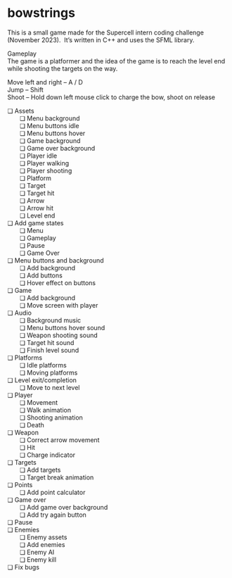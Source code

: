 # bowstrings
This is a small game made for the Supercell intern coding challenge (November 2023).  It’s written in C++ and uses the SFML library.

Gameplay</br>
The game is a platformer and the idea of the game is to reach the level end while shooting the targets on the way.

Move left and right – A / D</br>
Jump – Shift</br>
Shoot – Hold down left mouse click to charge the bow, shoot on release</br>

❏ Assets</br>
	&emsp;&emsp;❏ Menu background</br>
  &emsp;&emsp;❏ Menu buttons idle</br>
  &emsp;&emsp;❏ Menu buttons hover </br>
  &emsp;&emsp;❏ Game background </br>
  &emsp;&emsp;❏ Game over background</br>
	&emsp;&emsp;❏ Player idle </br>
  &emsp;&emsp;❏ Player walking </br>
  &emsp;&emsp;❏ Player shooting</br>
	&emsp;&emsp;❏ Platform</br>
	&emsp;&emsp;❏ Target</br>
	&emsp;&emsp;❏ Target hit</br>
	&emsp;&emsp;❏ Arrow</br>
	&emsp;&emsp;❏ Arrow hit</br>
	&emsp;&emsp;❏ Level end</br>
❏ Add game states</br>
	&emsp;&emsp;❏ Menu</br>
	&emsp;&emsp;❏ Gameplay</br>
	&emsp;&emsp;❏ Pause</br>
	&emsp;&emsp;❏ Game Over</br>
❏ Menu buttons and background</br>
	&emsp;&emsp;❏ Add background</br>
	&emsp;&emsp;❏ Add buttons</br>
	&emsp;&emsp;❏ Hover effect on buttons</br>
❏ Game</br>
	&emsp;&emsp;❏ Add background</br>
	&emsp;&emsp;❏ Move screen with player</br>
❏ Audio</br>
	&emsp;&emsp;❏ Background music</br>
	&emsp;&emsp;❏ Menu buttons hover sound</br>
	&emsp;&emsp;❏ Weapon shooting sound</br>
	&emsp;&emsp;❏ Target hit sound</br>
	&emsp;&emsp;❏ Finish level sound</br>
❏ Platforms</br>
	&emsp;&emsp;❏ Idle platforms</br>
	&emsp;&emsp;❏ Moving platforms</br>
❏ Level exit/completion</br>
	&emsp;&emsp;❏ Move to next level</br>
❏ Player</br>
	&emsp;&emsp;❏ Movement</br>
	&emsp;&emsp;❏ Walk animation</br>
	&emsp;&emsp;❏ Shooting animation</br>
	&emsp;&emsp;❏ Death</br>
❏ Weapon</br>
	&emsp;&emsp;❏ Correct arrow movement</br>
	&emsp;&emsp;❏ Hit</br>
	&emsp;&emsp;❏ Charge indicator</br>
❏ Targets</br>
	&emsp;&emsp;❏ Add targets</br>
	&emsp;&emsp;❏ Target break animation</br>
❏ Points</br>
	&emsp;&emsp;❏ Add point calculator</br>
❏ Game over</br>
	&emsp;&emsp;❏ Add game over background</br>
	&emsp;&emsp;❏ Add try again button</br>
❏ Pause</br>
❏ Enemies</br>
	&emsp;&emsp;❏ Enemy assets</br>
	&emsp;&emsp;❏ Add enemies</br>
	&emsp;&emsp;❏ Enemy AI</br>
	&emsp;&emsp;❏ Enemy kill</br>
❏ Fix bugs</br>
